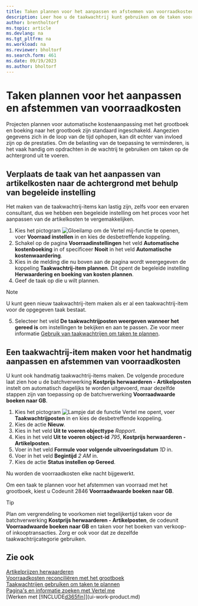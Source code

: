 ```yaml
---
title: Taken plannen voor het aanpassen en afstemmen van voorraadkosten
description: Leer hoe u de taakwachtrij kunt gebruiken om de taken voor het aanpassen van voorraadkosten of het afstemmen met het grootboek naar de achtergrond te verplaatsen. Bijvoorbeeld als uw bedrijf veel taken uitvoert of veel transacties verwerkt.
author: brentholtorf
ms.topic: article
ms.devlang: na
ms.tgt_pltfrm: na
ms.workload: na
ms.reviewer: bholtorf
ms.search.form: 461
ms.date: 09/19/2023
ms.author: bholtorf
---
```

# <a name="schedule-jobs-to-adjust-and-reconcile-inventory-cost"></a>Taken plannen voor het aanpassen en afstemmen van voorraadkosten

Projecten plannen voor automatische kostenaanpassing met het grootboek en boeking naar het grootboek zijn standaard ingeschakeld.
Aangezien gegevens zich in de loop van de tijd ophopen, kan dit echter van invloed zijn op de prestaties. Om de belasting van de toepassing te verminderen, is het vaak handig om opdrachten in de wachtrij te gebruiken om taken op de achtergrond uit te voeren.

## <a name="move-the-task-of-adjusting-item-costs-to-the-background-with-the-help-of-assisted-setup"></a>Verplaats de taak van het aanpassen van artikelkosten naar de achtergrond met behulp van begeleide instelling

Het maken van de taakwachtrij-items kan lastig zijn, zelfs voor een ervaren consultant, dus we hebben een begeleide instelling om het proces voor het aanpassen van de artikelkosten te vergemakkelijken.  

1. Kies het pictogram ![Gloeilamp om de Vertel mij-functie te openen](media/ui-search/search_small.png "Vertel me wat u wilt doen"), voer **Voorraad instellen** in en kies de desbetreffende koppeling.  
2. Schakel op de pagina **Voorraadinstellingen** het veld **Automatische kostenboeking** in of specificeer **Nooit** in het veld **Automatische kostenwaardering**.  
3. Kies in de melding die nu boven aan de pagina wordt weergegeven de koppeling **Taakwachtrij-item plannen**. Dit opent de begeleide instelling **Herwaardering en boeking van kosten plannen**.  
4. Geef de taak op die u wilt plannen.  

  > [!NOTE]
  > U kunt geen nieuw taakwachtrij-item maken als er al een taakwachtrij-item voor de opgegeven taak bestaat.

5. Selecteer het veld **De taakwachtrijposten weergeven wanneer het gereed is** om instellingen te bekijken en aan te passen. Zie voor meer informatie [Gebruik van taakwachtrijen om taken te plannen](admin-job-queues-schedule-tasks.md).  

## <a name="to-create-a-job-queue-entry-for-adjusting-and-reconciling-inventory-cost-manually"></a>Een taakwachtrij-item maken voor het handmatig aanpassen en afstemmen van voorraadkosten

U kunt ook handmatig taakwachtrij-items maken. De volgende procedure laat zien hoe u de batchverwerking **Kostprijs herwaarderen - Artikelposten** instelt om automatisch dagelijks te worden uitgevoerd, maar dezelfde stappen zijn van toepassing op de batchverwerking **Voorraadwaarde boeken naar GB**.  

1. Kies het pictogram ![Lampje dat de functie Vertel me opent](media/ui-search/search_small.png "Vertel me wat u wilt doen"), voer **Taakwachtrijposten** in en kies de desbetreffende koppeling.  
2. Kies de actie **Nieuw**.  
3. Kies in het veld **Uit te voeren objecttype** *Rapport*.  
4. Kies in het veld **Uit te voeren object-id** *795*, **Kostprijs herwaarderen - Artikelposten**.  
5. Voer in het veld **Formule voor volgende uitvoeringsdatum** *1D* in.
6. Voer in het veld **Begintijd** *2 AM* in.
7. Kies de actie **Status instellen op Gereed**.

Nu worden de voorraadkosten elke nacht bijgewerkt.  

Om een taak te plannen voor het afstemmen van voorraad met het grootboek, kiest u Codeunit 2846 **Voorraadwaarde boeken naar GB**.

> [!TIP]
> Plan om vergrendeling te voorkomen niet tegelijkertijd taken voor de batchverwerking **Kostprijs herwaarderen - Artikelposten**, de codeunit **Voorraadwaarde boeken naar GB** en taken voor het boeken van verkoop- of inkooptransacties. Zorg er ook voor dat ze dezelfde taakwachtrijcategorie gebruiken.

## <a name="see-also"></a>Zie ook

[Artikelprijzen herwaarderen](inventory-how-adjust-item-costs.md)  
[Voorraadkosten reconciliëren met het grootboek](finance-how-to-post-inventory-costs-to-the-general-ledger.md)  
[Taakwachtrijen gebruiken om taken te plannen](admin-job-queues-schedule-tasks.md)  
[Pagina's en informatie zoeken met Vertel me](ui-search.md)  
[Werken met [!INCLUDE[d365fin](includes/d365fin_md.md)]](ui-work-product.md)  

